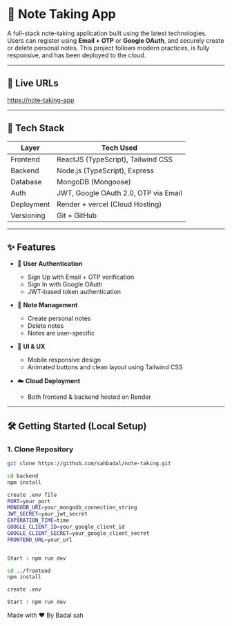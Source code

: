 # 📝 Note Taking App

A full-stack note-taking application built using the latest technologies. Users can register using **Email + OTP** or **Google OAuth**, 
and securely create or delete personal notes. This project follows modern practices, is fully responsive, and has been deployed to the cloud.

---

## 🚀 Live URLs

 [https://note-taking-app](https://note-taking-sandy-ten.vercel.app/)


---

## 🧰 Tech Stack

| Layer     | Tech Used                     |
|-----------|-------------------------------|
| Frontend  | ReactJS (TypeScript), Tailwind CSS |
| Backend   | Node.js (TypeScript), Express |
| Database  | MongoDB (Mongoose)            |
| Auth      | JWT, Google OAuth 2.0, OTP via Email |
| Deployment| Render + vercel (Cloud Hosting)        |
| Versioning| Git + GitHub                  |

---

## ✨ Features

- 🔐 **User Authentication**
  - Sign Up with Email + OTP verification
  - Sign In with Google OAuth
  - JWT-based token authentication

- 📝 **Note Management**
  - Create personal notes
  - Delete notes
  - Notes are user-specific

- 📱 **UI & UX**
  - Mobile responsive design
  - Animated buttons and clean layout using Tailwind CSS

- ☁️ **Cloud Deployment**
  - Both frontend & backend hosted on Render

---

## 🛠️ Getting Started (Local Setup)

### 1. Clone Repository

```bash
git clone https://github.com/sahbadal/note-taking.git

cd backend
npm install

create .env file
PORT=your_port
MONGODB_URI=your_mongodb_connection_string
JWT_SECRET=your_jwt_secret
EXPIRATION_TIME=time
GOOGLE_CLIENT_ID=your_google_client_id
GOOGLE_CLIENT_SECRET=your_google_client_secret
FRONTEND_URL=your_url


Start : npm run dev

cd ../frontend
npm install

create .env

Start : npm run dev

```

Made with ❤️ By Badal sah
